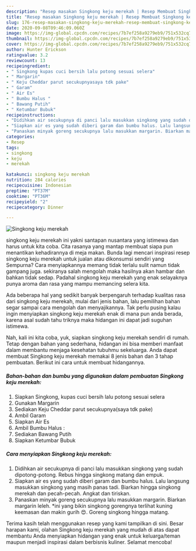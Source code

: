 ```yaml
---
description: "Resep masakan Singkong keju merekah | Resep Membuat Singkong keju merekah Yang Mudah Dan Praktis"
title: "Resep masakan Singkong keju merekah | Resep Membuat Singkong keju merekah Yang Mudah Dan Praktis"
slug: 176-resep-masakan-singkong-keju-merekah-resep-membuat-singkong-keju-merekah-yang-mudah-dan-praktis
date: 2020-09-08T09:46:09.060Z
image: https://img-global.cpcdn.com/recipes/7b7ef258a9279eb9/751x532cq70/singkong-keju-merekah-foto-resep-utama.jpg
thumbnail: https://img-global.cpcdn.com/recipes/7b7ef258a9279eb9/751x532cq70/singkong-keju-merekah-foto-resep-utama.jpg
cover: https://img-global.cpcdn.com/recipes/7b7ef258a9279eb9/751x532cq70/singkong-keju-merekah-foto-resep-utama.jpg
author: Hunter Erickson
ratingvalue: 3.2
reviewcount: 13
recipeingredient:
- " Singkong kupas cuci bersih lalu potong sesuai selera"
- " Margarin"
- " Keju Cheddar parut secukupnyasaya tdk pake"
- " Garam"
- " Air Es"
- " Bumbu Halus "
- " Bawang Putih"
- " Ketumbar Bubuk"
recipeinstructions:
- "Didihkan air secukupnya di panci lalu masukkan singkong yang sudah dipotong-potong. Rebus hingga singkong matang dan empuk."
- "Siapkan air es yang sudah diberi garam dan bumbu halus. Lalu langsung masukkan singkong yang masih panas tadi. Biarkan hingga singkong merekah dan pecah-pecah. Angkat dan tiriskan."
- "Panaskan minyak goreng secukupnya lalu masukkan margarin. Biarkan margarin leleh. *ini yang bikin singkong gorengnya terlihat kuning keemasan dan makin gurih 😍. Goreng singkong hingga matang."
categories:
- Resep
tags:
- singkong
- keju
- merekah

katakunci: singkong keju merekah 
nutrition: 284 calories
recipecuisine: Indonesian
preptime: "PT37M"
cooktime: "PT36M"
recipeyield: "2"
recipecategory: Dinner

---
```



![Singkong keju merekah](https://img-global.cpcdn.com/recipes/7b7ef258a9279eb9/751x532cq70/singkong-keju-merekah-foto-resep-utama.jpg)


singkong keju merekah ini yakni santapan nusantara yang istimewa dan harus untuk kita coba. Cita rasanya yang mantap membuat siapa pun menantikan kehadirannya di meja makan.
Bunda lagi mencari inspirasi resep singkong keju merekah untuk jualan atau dikonsumsi sendiri yang Sempurna? Cara menyiapkannya memang tidak terlalu sulit namun tidak gampang juga. sekiranya salah mengolah maka hasilnya akan hambar dan bahkan tidak sedap. Padahal singkong keju merekah yang enak selayaknya punya aroma dan rasa yang mampu memancing selera kita.



Ada beberapa hal yang sedikit banyak berpengaruh terhadap kualitas rasa dari singkong keju merekah, mulai dari jenis bahan, lalu pemilihan bahan segar sampai cara mengolah dan menyajikannya. Tak perlu pusing kalau ingin menyiapkan singkong keju merekah enak di mana pun anda berada, karena asal sudah tahu triknya maka hidangan ini dapat jadi suguhan istimewa.


Nah, kali ini kita coba, yuk, siapkan singkong keju merekah sendiri di rumah. Tetap dengan bahan yang sederhana, hidangan ini bisa memberi manfaat dalam membantu menjaga kesehatan tubuhmu sekeluarga. Anda dapat membuat Singkong keju merekah memakai 8 jenis bahan dan 3 tahap pembuatan. Berikut ini cara untuk membuat hidangannya.

<!--inarticleads1-->

##### Bahan-bahan dan bumbu yang digunakan dalam pembuatan Singkong keju merekah:

1. Siapkan  Singkong, kupas cuci bersih lalu potong sesuai selera
1. Gunakan  Margarin
1. Sediakan  Keju Cheddar parut secukupnya(saya tdk pake)
1. Ambil  Garam
1. Siapkan  Air Es
1. Ambil  Bumbu Halus :
1. Sediakan  Bawang Putih
1. Siapkan  Ketumbar Bubuk




<!--inarticleads2-->

##### Cara menyiapkan Singkong keju merekah:

1. Didihkan air secukupnya di panci lalu masukkan singkong yang sudah dipotong-potong. Rebus hingga singkong matang dan empuk.
1. Siapkan air es yang sudah diberi garam dan bumbu halus. Lalu langsung masukkan singkong yang masih panas tadi. Biarkan hingga singkong merekah dan pecah-pecah. Angkat dan tiriskan.
1. Panaskan minyak goreng secukupnya lalu masukkan margarin. Biarkan margarin leleh. *ini yang bikin singkong gorengnya terlihat kuning keemasan dan makin gurih 😍. Goreng singkong hingga matang.




Terima kasih telah menggunakan resep yang kami tampilkan di sini. Besar harapan kami, olahan Singkong keju merekah yang mudah di atas dapat membantu Anda menyiapkan hidangan yang enak untuk keluarga/teman maupun menjadi inspirasi dalam berbisnis kuliner. Selamat mencoba!
